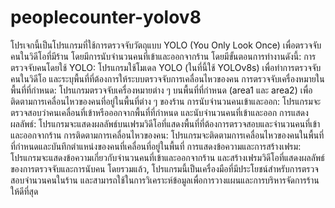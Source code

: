 # peoplecounter-yolov8
โปรเจกนี้เป็นโปรแกรมที่ใช้การตรวจจับวัตถุแบบ YOLO (You Only Look Once) เพื่อตรวจจับคนในวิดีโอที่มีร้าน โดยมีการนับจำนวนคนที่เข้าและออกจากร้าน โดยมีขั้นตอนการทำงานดังนี้:
การตรวจจับคนโดยใช้ YOLO: โปรแกรมใช้โมเดล YOLO (ในที่นี้ใช้ YOLOv8s) เพื่อทำการตรวจจับคนในวิดีโอ และระบุพื้นที่ที่ต้องการให้ระบบตรวจจับการเคลื่อนไหวของคน
การตรวจจับเครื่องหมายในพื้นที่ที่กำหนด: โปรแกรมตรวจจับเครื่องหมายต่าง ๆ บนพื้นที่ที่กำหนด (area1 และ area2) เพื่อติดตามการเคลื่อนไหวของคนที่อยู่ในพื้นที่ต่าง ๆ ของร้าน
การนับจำนวนคนเข้าและออก: โปรแกรมจะตรวจสอบว่าคนเคลื่อนที่เข้าหรือออกจากพื้นที่ที่กำหนด และนับจำนวนคนที่เข้าและออก
การแสดงผลลัพธ์: โปรแกรมจะแสดงผลลัพธ์บนเฟรมวิดีโอที่แสดงพื้นที่ที่ต้องการตรวจสอบและจำนวนคนที่เข้าและออกจากร้าน
การติดตามการเคลื่อนไหวของคน: โปรแกรมจะติดตามการเคลื่อนไหวของคนในพื้นที่ที่กำหนดและบันทึกตำแหน่งของคนที่เคลื่อนที่อยู่ในพื้นที่
การแสดงข้อความและการสร้างเฟรม: โปรแกรมจะแสดงข้อความเกี่ยวกับจำนวนคนที่เข้าและออกจากร้าน และสร้างเฟรมวิดีโอที่แสดงผลลัพธ์ของการตรวจจับและการนับคน
โดยรวมแล้ว, โปรแกรมนี้เป็นเครื่องมือที่มีประโยชน์สำหรับการตรวจสอบจำนวนคนในร้าน และสามารถใช้ในการวิเคราะห์ข้อมูลเพื่อการวางแผนและการบริหารจัดการร้านให้ดีที่สุด
